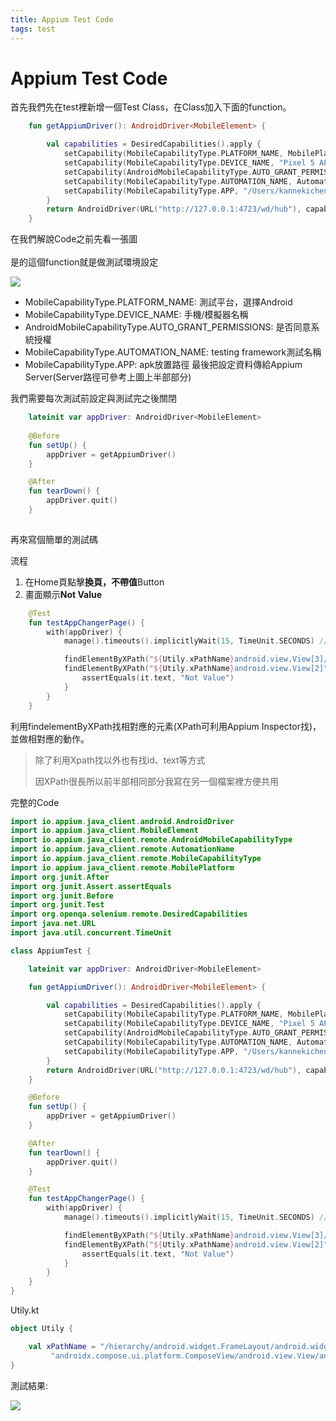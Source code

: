 ```yaml
---
title: Appium Test Code
tags: test
---
```


# Appium Test Code

首先我們先在test裡新增一個Test Class，在Class加入下面的function。

```kotlin
    fun getAppiumDriver(): AndroidDriver<MobileElement> {

        val capabilities = DesiredCapabilities().apply {
            setCapability(MobileCapabilityType.PLATFORM_NAME, MobilePlatform.ANDROID)
            setCapability(MobileCapabilityType.DEVICE_NAME, "Pixel 5 API 29")
            setCapability(AndroidMobileCapabilityType.AUTO_GRANT_PERMISSIONS, true)
            setCapability(MobileCapabilityType.AUTOMATION_NAME, AutomationName.ANDROID_UIAUTOMATOR2)
            setCapability(MobileCapabilityType.APP, "/Users/kannekichen/Desktop/app.apk")
        }
        return AndroidDriver(URL("http://127.0.0.1:4723/wd/hub"), capabilities)
    }
```

在我們解說Code之前先看一張圖\
\
是的這個function就是做測試環境設定

![](https://i.imgur.com/PDKe2Gs.png)

* MobileCapabilityType.PLATFORM\_NAME: 測試平台，選擇Android
* MobileCapabilityType.DEVICE\_NAME: 手機/模擬器名稱
* AndroidMobileCapabilityType.AUTO\_GRANT\_PERMISSIONS: 是否同意系統授權
* MobileCapabilityType.AUTOMATION\_NAME: testing framework測試名稱
* MobileCapabilityType.APP: apk放置路徑 最後把設定資料傳給Appium Server(Server路徑可參考上圖上半部部分)

我們需要每次測試前設定與測試完之後關閉

```kotlin
    lateinit var appDriver: AndroidDriver<MobileElement>
    
    @Before
    fun setUp() {
        appDriver = getAppiumDriver()
    }

    @After
    fun tearDown() {
        appDriver.quit()
    }
    
```

再來寫個簡單的測試碼

流程

1. 在Home頁點擊**換頁，不帶值**Button
2. 畫面顯示**Not Value**

```kotlin
    @Test
    fun testAppChangerPage() {
        with(appDriver) {
            manage().timeouts().implicitlyWait(15, TimeUnit.SECONDS) //設定每個動作的最長等待時間

            findElementByXPath("${Utily.xPathName}android.view.View[3]/android.widget.Button").click()
            findElementByXPath("${Utily.xPathName}android.view.View[2]").also {
                assertEquals(it.text, "Not Value")
            }
        }
    }
```

利用findelementByXPath找相對應的元素(XPath可利用Appium Inspector找)，並做相對應的動作。&#x20;

> 除了利用Xpath找以外也有找id、text等方式
>
> 因XPath很長所以前半部相同部分我寫在另一個檔案裡方便共用

完整的Code

```kotlin
import io.appium.java_client.android.AndroidDriver
import io.appium.java_client.MobileElement
import io.appium.java_client.remote.AndroidMobileCapabilityType
import io.appium.java_client.remote.AutomationName
import io.appium.java_client.remote.MobileCapabilityType
import io.appium.java_client.remote.MobilePlatform
import org.junit.After
import org.junit.Assert.assertEquals
import org.junit.Before
import org.junit.Test
import org.openqa.selenium.remote.DesiredCapabilities
import java.net.URL
import java.util.concurrent.TimeUnit

class AppiumTest {

    lateinit var appDriver: AndroidDriver<MobileElement>

    fun getAppiumDriver(): AndroidDriver<MobileElement> {

        val capabilities = DesiredCapabilities().apply {
            setCapability(MobileCapabilityType.PLATFORM_NAME, MobilePlatform.ANDROID)
            setCapability(MobileCapabilityType.DEVICE_NAME, "Pixel 5 API 29")
            setCapability(AndroidMobileCapabilityType.AUTO_GRANT_PERMISSIONS, true)
            setCapability(MobileCapabilityType.AUTOMATION_NAME, AutomationName.ANDROID_UIAUTOMATOR2)
            setCapability(MobileCapabilityType.APP, "/Users/kannekichen/Desktop/app.apk")
        }
        return AndroidDriver(URL("http://127.0.0.1:4723/wd/hub"), capabilities)
    }

    @Before
    fun setUp() {
        appDriver = getAppiumDriver()
    }

    @After
    fun tearDown() {
        appDriver.quit()
    }

    @Test
    fun testAppChangerPage() {
        with(appDriver) {
            manage().timeouts().implicitlyWait(15, TimeUnit.SECONDS) //設定每個動作的最長等待時間

            findElementByXPath("${Utily.xPathName}android.view.View[3]/android.widget.Button").click()
            findElementByXPath("${Utily.xPathName}android.view.View[2]").also {
                assertEquals(it.text, "Not Value")
            }
        }
    }
}
```

Utily.kt

```kotlin
object Utily {

    val xPathName = "/hierarchy/android.widget.FrameLayout/android.widget.LinearLayout/android.widget.FrameLayout/" +
         "androidx.compose.ui.platform.ComposeView/android.view.View/android.view.View/android.view.View/"
}
```

測試結果:

&#x20;

![](https://i.imgur.com/CD6XNMq.png)
